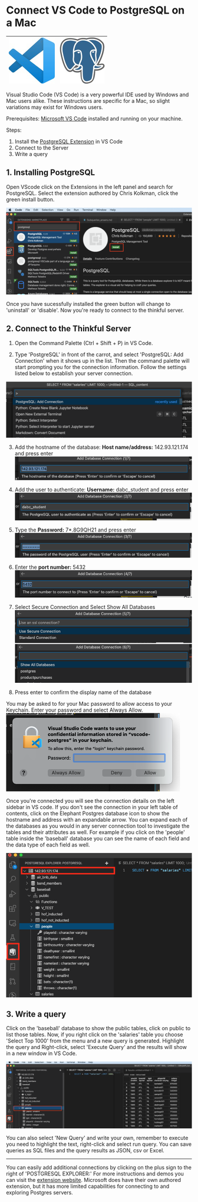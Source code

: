 

# Connect VS Code to PostgreSQL on a Mac

| ![enter image description here](https://raw.githubusercontent.com/AVJdataminer/Formats/master/images/1200px-Visual_Studio_Code_1.35_icon_125px_thumb.jpg) |  ![enter image description here](https://raw.githubusercontent.com/AVJdataminer/Formats/master/images/postgresql_icon_125px_thumb.jpg)|
|--|--|

Visual Studio Code (VS Code) is a very powerful IDE used by Windows and Mac users alike. These instructions are specific for a Mac, so slight variations may exist for Windows users.

Prerequisites: [Microsoft VS Code](https://code.visualstudio.com/?wt.mc_id=vscom_downloads) installed and running on your machine.

Steps:
1. Install the [PostgreSQL Extension](https://marketplace.visualstudio.com/items?itemName=ckolkman.vscode-postgres) in VS Code
2. Connect to the Server
3. Write a query 

## 1. Installing PostgreSQL
Open VScode click on the Extensions in the left panel and search for PostgreSQL. Select the extension authored by Chris Kolkman, click the green install button.

![enter image description here](https://raw.githubusercontent.com/AVJdataminer/Formats/master/images/image2.png)

Once you have sucessfully installed the green button will change to 'uninstall' or 'disable'. Now you're ready to connect to the thinkful server.

## 2. Connect to the Thinkful Server

1) Open the Command Palette (Ctrl + Shift + P) in VS Code.

2) Type 'PostgreSQL' in front of the carrot, and select 'PostgreSQL: Add Connection' when it shows up in the list. Then the command palette will start prompting you for the connection information. Follow the settings listed below to establish your server connection.

![enter image description here](https://raw.githubusercontent.com/AVJdataminer/Formats/master/images/image3.png)

3) Add the hostname of the database: **Host name/address:**  142.93.121.174  and press enter  
![add_database](https://raw.githubusercontent.com/AVJdataminer/Formats/master/images/add_database.png)

4) Add the user to authenticate: **Username:**  dabc_student and press enter
![user](https://raw.githubusercontent.com/AVJdataminer/Formats/master/images/user.png)
5) Type the **Password:**  7*.8G9QH21 and press enter 
![pw](https://raw.githubusercontent.com/AVJdataminer/Formats/master/images/pw.png)  
6) Enter the **port number:**  5432  
![pn](https://raw.githubusercontent.com/AVJdataminer/Formats/master/images/pn.png)
7) Select Secure Connection and Select Show All Databases
![secure](https://raw.githubusercontent.com/AVJdataminer/Formats/master/images/secure.png)
![show](https://raw.githubusercontent.com/AVJdataminer/Formats/master/images/show.png)
8) Press enter to confirm the display name of the database

You may be asked to for your Mac password to allow access to your Keychain. Enter your password and select Always Allow.  
![keychain](https://raw.githubusercontent.com/AVJdataminer/Formats/master/images/keychain.png)

Once you're connected you will see the connection details on the left sidebar in VS code. If you don't see the connection in your left table of contents, click on the Elephant Postgres database icon to show the hostname and address with an expandable arrow. You can expand each of the databases as you would in any server connection tool to investigate the tables and their attributes as well. For example if you click on the 'people' table inside the 'baseball' database you can see the name of each field and the data type of each field as well.  

![explore tables image](https://raw.githubusercontent.com/AVJdataminer/Formats/master/images/image7.png) 

## 3. Write a query
Click on the 'baseball' database to show the public tables, click on public to list those tables. Now, if you right click on the 'salaries' table you choose 'Select Top 1000' from the menu and a new query is generated. Highlight the query and Right-click, select 'Execute Query' and the results will show in a new window in VS Code.

![execute query image](https://raw.githubusercontent.com/AVJdataminer/Formats/master/images/image6.png)

You can also select 'New Query' and write your own, remember to execute you need to highlight the text, right-click and select run query. You can save queries as SQL files and the query results as JSON, csv or Excel.

---

You can easily add additional connections by clicking on the plus sign to the right of 'POSTGRESQL EXPLORER:' For more instructions and demos you can visit the [extension website](https://marketplace.visualstudio.com/items?itemName=ckolkman.vscode-postgres).  Microsoft does have their own authored extension, but it has more limited capabilities for connecting to and exploring Postgres servers.
